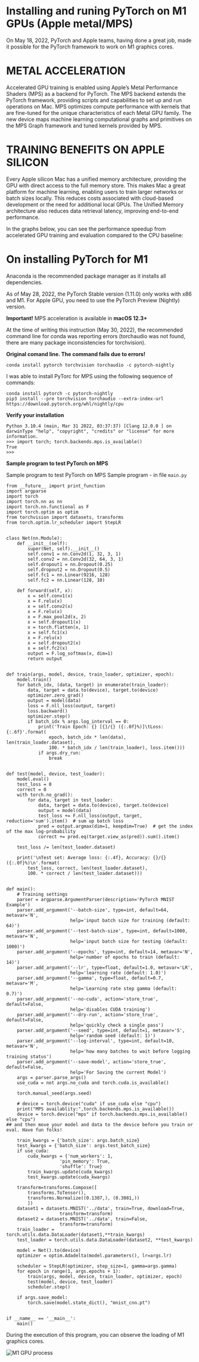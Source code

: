 # Installing and runing PyTorch on M1 GPUs (Apple metal/MPS)
On May 18, 2022, PyTorch and Apple teams, having done a great job, made it possible for the PyTorch framework to work on M1 graphics cores.

# METAL ACCELERATION

Accelerated GPU training is enabled using Apple’s Metal Performance Shaders (MPS) as a backend for PyTorch. The MPS backend extends the PyTorch framework, providing scripts and capabilities to set up and run operations on Mac. MPS optimizes compute performance with kernels that are fine-tuned for the unique characteristics of each Metal GPU family. The new device maps machine learning computational graphs and primitives on the MPS Graph framework and tuned kernels provided by MPS.

# TRAINING BENEFITS ON APPLE SILICON

Every Apple silicon Mac has a unified memory architecture, providing the GPU with direct access to the full memory store. This makes Mac a great platform for machine learning, enabling users to train larger networks or batch sizes locally. This reduces costs associated with cloud-based development or the need for additional local GPUs. The Unified Memory architecture also reduces data retrieval latency, improving end-to-end performance.

In the graphs below, you can see the performance speedup from accelerated GPU training and evaluation compared to the CPU baseline:

# On installing PyTorch for M1

Anaconda is the recommended package manager as it installs all dependencies.

As of May 28, 2022, the PyTorch Stable version (1.11.0) only works with x86 and M1. For Apple GPU, you need to use the PyTorch Preview (Nightly) version.

**Important!** MPS acceleration is available in **macOS 12.3+**

At the time of writing this instruction (May 30, 2022), the recommended command line for conda was reporting errors (torchaudio was not found, there are many package inconsistencies for torchvision).


__Original comand line. The command fails due to errors!__

    conda install pytorch torchvision torchaudio -c pytorch-nightly

I was able to install PyTorc for MPS using the following sequence of commands:

    conda install pytorch -c pytorch-nightly
    pip3 install --pre torchvision torchaudio --extra-index-url https://download.pytorch.org/whl/nightly/cpu

**Verify your installation**

    Python 3.10.4 (main, Mar 31 2022, 03:37:37) [Clang 12.0.0 ] on darwinType "help", "copyright", "credits" or "license" for more information.
    >>> import torch; torch.backends.mps.is_available()
    True
    >>>

**Sample program to test PyTorch on MPS**

Sample program to test PyTorch on MPS
Sample program - in file `main.py`

    from __future__ import print_function
    import argparse
    import torch
    import torch.nn as nn
    import torch.nn.functional as F
    import torch.optim as optim
    from torchvision import datasets, transforms
    from torch.optim.lr_scheduler import StepLR


    class Net(nn.Module):
        def __init__(self):
            super(Net, self).__init__()
            self.conv1 = nn.Conv2d(1, 32, 3, 1)
            self.conv2 = nn.Conv2d(32, 64, 3, 1)
            self.dropout1 = nn.Dropout(0.25)
            self.dropout2 = nn.Dropout(0.5)
            self.fc1 = nn.Linear(9216, 128)
            self.fc2 = nn.Linear(128, 10)

        def forward(self, x):
            x = self.conv1(x)
            x = F.relu(x)
            x = self.conv2(x)
            x = F.relu(x)
            x = F.max_pool2d(x, 2)
            x = self.dropout1(x)
            x = torch.flatten(x, 1)
            x = self.fc1(x)
            x = F.relu(x)
            x = self.dropout2(x)
            x = self.fc2(x)
            output = F.log_softmax(x, dim=1)
            return output


    def train(args, model, device, train_loader, optimizer, epoch):
        model.train()
        for batch_idx, (data, target) in enumerate(train_loader):
            data, target = data.to(device), target.to(device)
            optimizer.zero_grad()
            output = model(data)
            loss = F.nll_loss(output, target)
            loss.backward()
            optimizer.step()
            if batch_idx % args.log_interval == 0:
                print('Train Epoch: {} [{}/{} ({:.0f}%)]\tLoss: {:.6f}'.format(
                    epoch, batch_idx * len(data), len(train_loader.dataset),
                    100. * batch_idx / len(train_loader), loss.item()))
                if args.dry_run:
                    break


    def test(model, device, test_loader):
        model.eval()
        test_loss = 0
        correct = 0
        with torch.no_grad():
            for data, target in test_loader:
                data, target = data.to(device), target.to(device)
                output = model(data)
                test_loss += F.nll_loss(output, target, reduction='sum').item()  # sum up batch loss
                pred = output.argmax(dim=1, keepdim=True)  # get the index of the max log-probability
                correct += pred.eq(target.view_as(pred)).sum().item()

        test_loss /= len(test_loader.dataset)

        print('\nTest set: Average loss: {:.4f}, Accuracy: {}/{} ({:.0f}%)\n'.format(
            test_loss, correct, len(test_loader.dataset),
            100. * correct / len(test_loader.dataset)))


    def main():
        # Training settings
        parser = argparse.ArgumentParser(description='PyTorch MNIST Example')
        parser.add_argument('--batch-size', type=int, default=64, metavar='N',
                            help='input batch size for training (default: 64)')
        parser.add_argument('--test-batch-size', type=int, default=1000, metavar='N',
                            help='input batch size for testing (default: 1000)')
        parser.add_argument('--epochs', type=int, default=14, metavar='N',
                            help='number of epochs to train (default: 14)')
        parser.add_argument('--lr', type=float, default=1.0, metavar='LR',
                            help='learning rate (default: 1.0)')
        parser.add_argument('--gamma', type=float, default=0.7, metavar='M',
                            help='Learning rate step gamma (default: 0.7)')
        parser.add_argument('--no-cuda', action='store_true', default=False,
                            help='disables CUDA training')
        parser.add_argument('--dry-run', action='store_true', default=False,
                            help='quickly check a single pass')
        parser.add_argument('--seed', type=int, default=1, metavar='S',
                            help='random seed (default: 1)')
        parser.add_argument('--log-interval', type=int, default=10, metavar='N',
                            help='how many batches to wait before logging training status')
        parser.add_argument('--save-model', action='store_true', default=False,
                            help='For Saving the current Model')
        args = parser.parse_args()
        use_cuda = not args.no_cuda and torch.cuda.is_available()

        torch.manual_seed(args.seed)

        # device = torch.device("cuda" if use_cuda else "cpu")
        print("MPS availablity:",torch.backends.mps.is_available())
        device = torch.device("mps" if torch.backends.mps.is_available() else "cpu")
    ## and then move your model and data to the device before you train or eval. Have fun folks!

        train_kwargs = {'batch_size': args.batch_size}
        test_kwargs = {'batch_size': args.test_batch_size}
        if use_cuda:
            cuda_kwargs = {'num_workers': 1,
                        'pin_memory': True,
                        'shuffle': True}
            train_kwargs.update(cuda_kwargs)
            test_kwargs.update(cuda_kwargs)

        transform=transforms.Compose([
            transforms.ToTensor(),
            transforms.Normalize((0.1307,), (0.3081,))
            ])
        dataset1 = datasets.MNIST('../data', train=True, download=True,
                        transform=transform)
        dataset2 = datasets.MNIST('../data', train=False,
                        transform=transform)
        train_loader = torch.utils.data.DataLoader(dataset1,**train_kwargs)
        test_loader = torch.utils.data.DataLoader(dataset2, **test_kwargs)

        model = Net().to(device)
        optimizer = optim.Adadelta(model.parameters(), lr=args.lr)

        scheduler = StepLR(optimizer, step_size=1, gamma=args.gamma)
        for epoch in range(1, args.epochs + 1):
            train(args, model, device, train_loader, optimizer, epoch)
            test(model, device, test_loader)
            scheduler.step()

        if args.save_model:
            torch.save(model.state_dict(), "mnist_cnn.pt")


    if __name__ == '__main__':
        main()


During the execution of this program, you can observe the loading of M1 graphics cores.

![M1 GPU process](m1-gpu-process.png)